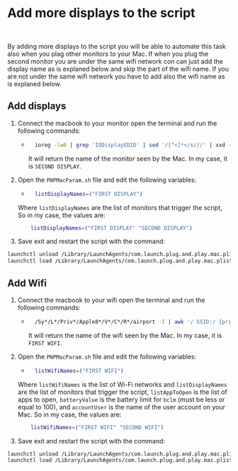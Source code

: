 # Add more displays to the script

<br/>

By adding more displays to the script you will be able to automate this task also when you plag other monitors to your Mac. If when you plug the second monitor you are under the same wifi network con can just add the display name as is explaned below and skip the part of the wifi name. If you are not under the same wifi network you have to add also the wifi name as is explaned below.

## Add displays
1. Connect the macbook to your monitor open the terminal and run the following commands:
    - ```sh
        ioreg -lw0 | grep 'IODisplayEDID' | sed '/[^<]*</s///' | xxd -p -r | strings -10
        ```
        It will return the name of the monitor seen by the Mac. In my case, it is `SECOND DISPLAY`.

2. Open the `PNPMacParam.sh` file and edit the following variables:
    - ```sh
        listDisplayNames=("FIRST DISPLAY")
        ```

    Where `listDisplayNames` are the list of monitors that trigger the script, So in my case, the values are:
    ```sh
        listDisplayNames=("FIRST DISPLAY" "SECOND DISPLAY")
    ```
3. Save exit and restart the script with the command:
```sh 
launchctl unload /Library/LaunchAgents/com.launch.plug.and.play.mac.plist
launchctl load /Library/LaunchAgents/com.launch.plug.and.play.mac.plist
```

## Add Wifi
1. Connect the macbook to your wifi open the terminal and run the following commands:
    - ```sh
        /Sy*/L*/Priv*/Apple8*/V*/C*/R*/airport -I | awk '/ SSID:/ {print $2}'
        ```
        It will return the name of the wifi seen by the Mac. In my case, it is `FIRST WIFI`.

2. Open the `PNPMacParam.sh` file and edit the following variables:
    - ```sh
        listWifiNames=("FIRST WIFI") 
        ```

    Where `listWifiNames` is the list of Wi-Fi networks and `listDisplayNames` are the list of monitors that trigger the script, `listAppToOpen` is the list of apps to open, `batteryValue` is the battery limit for `bclm` (must be less or equal to 100), and `accountUser` is the name of the user account on your Mac. So in my case, the values are:
    ```sh
        listWifiNames=("FIRST WIFI" "SECOND WIFI")
    ```
3. Save exit and restart the script with the command:
```sh 
launchctl unload /Library/LaunchAgents/com.launch.plug.and.play.mac.plist
launchctl load /Library/LaunchAgents/com.launch.plug.and.play.mac.plist
```